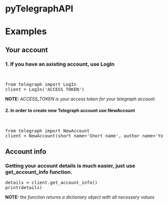 # pyTelegraphAPI

<h1>Examples</h1>

<h2>Your account</h2>
<h3>1. If you have an axisting account, use <strong>LogIn</strong></h3>
<br>
<pre>
from telegraph import LogIn
client = LogIn('ACCESS_TOKEN')
</pre>
<b>NOTE:</b> <i>ACCESS_TOKEN is your access token for your telegraph account.</i>

<h4>2. In order to create new Telegraph account use NewAccount</h4>
</br>
<pre>
from telegraph import NewAccount
client = NewAccount(short_name='Short_name', author_name='Your_Name', author_url='https://your_address.com')
</pre>

<h2>Account info</h2>
<h3>Getting your account details is much easier, just use get_account_info function.</h3>

<pre>
details = client.get_account_info()
print(details)
</pre>

<b>NOTE:</b> <i>the function returns a dictionary object with all necessary values</i>
